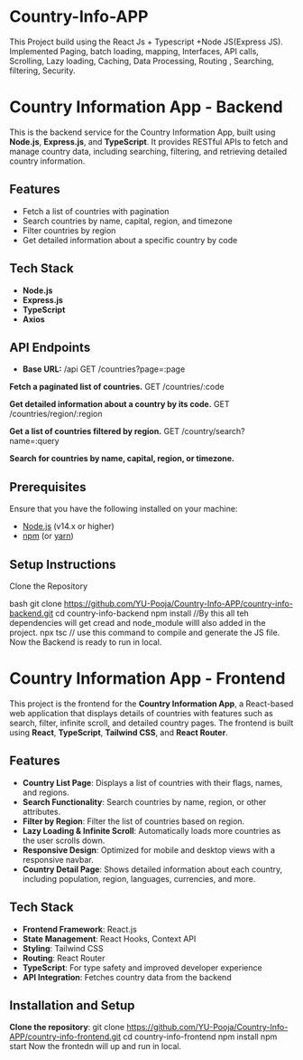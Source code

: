 # Country-Info-APP
This Project build using the React Js + Typescript +Node JS(Express JS). Implemented Paging, batch loading, mapping, Interfaces, API calls, Scrolling, Lazy loading, Caching,  Data Processing, Routing , Searching, filtering, Security. 

# Country Information App - Backend
This is the backend service for the Country Information App, built using **Node.js**, **Express.js**, and **TypeScript**. It provides RESTful APIs to fetch and manage country data, including searching, filtering, and retrieving detailed country information.

## Features
- Fetch a list of countries with pagination
- Search countries by name, capital, region, and timezone
- Filter countries by region
- Get detailed information about a specific country by code

## Tech Stack

- **Node.js**
- **Express.js**
- **TypeScript**
- **Axios**

## API Endpoints

- **Base URL:** /api
GET /countries?page=:page

**Fetch a paginated list of countries.**
GET /countries/:code

**Get detailed information about a country by its code.**
GET /countries/region/:region

**Get a list of countries filtered by region.**
GET /country/search?name=:query

**Search for countries by name, capital, region, or timezone.**

## Prerequisites
Ensure that you have the following installed on your machine:

- [Node.js](https://nodejs.org/) (v14.x or higher)
- [npm](https://www.npmjs.com/) (or [yarn](https://yarnpkg.com/))

## Setup Instructions
 Clone the Repository

bash
git clone https://github.com/YU-Pooja/Country-Info-APP/country-info-backend.git
cd country-info-backend
npm install //By this all teh dependencies will get cread and node_module willl also added in the project.
npx tsc // use this command to compile and generate the JS file.
Now the Backend is ready to run in local.

# Country Information App - Frontend
This project is the frontend for the **Country Information App**, a React-based web application that displays details of countries with features such as search, filter, infinite scroll, and detailed country pages. The frontend is built using **React**, **TypeScript**, **Tailwind CSS**, and **React Router**.

## Features

- **Country List Page**: Displays a list of countries with their flags, names, and regions.
- **Search Functionality**: Search countries by name, region, or other attributes.
- **Filter by Region**: Filter the list of countries based on region.
- **Lazy Loading & Infinite Scroll**: Automatically loads more countries as the user scrolls down.
- **Responsive Design**: Optimized for mobile and desktop views with a responsive navbar.
- **Country Detail Page**: Shows detailed information about each country, including population, region, languages, currencies, and more.

## Tech Stack

- **Frontend Framework**: React.js
- **State Management**: React Hooks, Context API
- **Styling**: Tailwind CSS
- **Routing**: React Router
- **TypeScript**: For type safety and improved developer experience
- **API Integration**: Fetches country data from the backend

## Installation and Setup

**Clone the repository**:
   git clone https://github.com/YU-Pooja/Country-Info-APP/country-info-frontend.git
   cd country-info-frontend
   npm install
   npm start
Now the frontedn will up and run in local.
